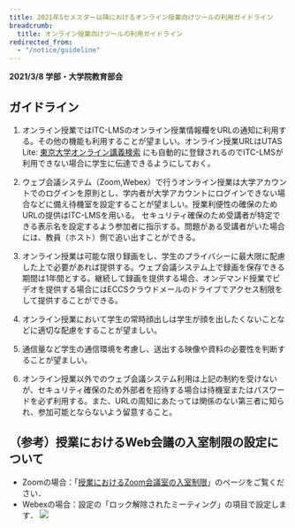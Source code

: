 ```yaml
---
title: 2021年Sセメスター以降におけるオンライン授業向けツールの利用ガイドライン
breadcrumb:
  title: オンライン授業向けツールの利用ガイドライン
redirected_from:
  - "/notice/guideline"
--- 
```


**2021/3/8 学部・大学院教育部会**

## ガイドライン
1. オンライン授業ではITC-LMSのオンライン授業情報欄をURLの通知に利用する。その他の機能も利用することが望ましい。オンライン授業URLはUTAS Lite: [東京大学オンライン講義検索](https://utelecon-directory.adm.u-tokyo.ac.jp) にも自動的に登録されるのでITC-LMSが利用できない場合に学生に伝達できるようにしておく。 

2. ウェブ会議システム（Zoom,Webex）で行うオンライン授業は大学アカウントでのログインを原則とし、学内者が大学アカウントにログインできない場合などに備え待機室を設定することが望ましい。授業利便性の確保のためURLの提供はITC-LMSを用いる。 
セキュリティ確保のため受講者が特定できる表示名を設定するよう参加者に指示する。問題がある受講者がいた場合には、教員（ホスト）側で追い出すことができる。 

3. オンライン授業は可能な限り録画をし、学生のプライバシーに最大限に配慮した上で必要があれば提供する。ウェブ会議システム上で録画を保存できる期間は1年間とする。継続して録画を提供する場合、オンデマンド授業でビデオを提供する場合にはECCSクラウドメールのドライブでアクセス制限をして提供することができる。 

4. オンライン授業において学生の常時顔出しは学生が顔を出したくないことなどに適切な配慮をすることが望ましい。 

5. 通信量など学生の通信環境を考慮し、送出する映像や資料の必要性を判断することが望ましい。 

6. オンライン授業以外でのウェブ会議システム利用は上記の制約を受けないが、セキュリティ確保のため外部者を招待する場合は待機室またはパスワードを必ず利用する。また、URLの周知にあたっては関係のない第三者に知られ、参加可能とならないよう留意すること。

## （参考）授業におけるWeb会議の入室制限の設定について

- Zoomの場合：「[授業におけるZoom会議室の入室制限](/faculty_members/zoom_access_control)」のページをご覧ください．
- Webexの場合：設定の「ロック解除されたミーティング」の項目で設定します．
![](/notice/image/webex-waitingroom.png)
